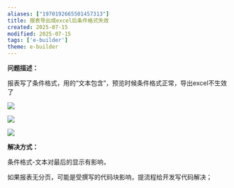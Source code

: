 ```yaml
---
aliases: ["1970192665501457313"]
title: 报表导出成excel后条件格式失效
created: 2025-07-15
modified: 2025-07-15
tags: ['e-builder']
theme: e-builder
---
```


**问题描述：**

报表写了条件格式，用的“文本包含”，预览时候条件格式正常，导出excel不生效了

![](https://myhelpdoc.oss-cn-heyuan.aliyuncs.com/mdimages/fa2a77e29baa15775747fad161d3e831.jpg)

![](https://myhelpdoc.oss-cn-heyuan.aliyuncs.com/mdimages/fe8b9b6907d0f79b7f38ebc439201837.jpg)

![](https://myhelpdoc.oss-cn-heyuan.aliyuncs.com/mdimages/5011c582e5b42d855ca4340d3e79cf08.jpg)

**解决方式：**

条件格式-文本对最后的显示有影响，

如果报表无分页，可能是受撰写的代码块影响，提流程给开发写代码解决；

